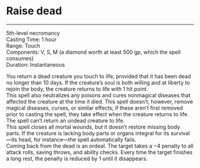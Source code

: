 # Raise dead

---

5th-level necromancy<br>
Casting Time: 1 hour<br>
Range: Touch<br>
Components: V, S, M (a diamond worth at least 500 gp, which the spell consumes)<br>
Duration: Instantaneous

You return a dead creature you touch to life, provided that it has been dead no longer than 10 days. If the creature’s soul is both willing and at liberty to rejoin the body, the creature returns to life with 1 hit point.<br>
This spell also neutralizes any poisons and cures nonmagical diseases that affected the creature at the time it died. This spell doesn’t, however, remove magical diseases, curses, or similar effects; if these aren’t first removed prior to casting the spell, they take effect when the creature returns to life. The spell can’t return an undead creature to life.<br>
This spell closes all mortal wounds, but it doesn’t restore missing body parts. If the creature is lacking body parts or organs integral for its survival—its head, for instance—the spell automatically fails.<br>
Coming back from the dead is an ordeal. The target takes a −4 penalty to all attack rolls, saving throws, and ability checks. Every time the target finishes a long rest, the penalty is reduced by 1 until it disappears.